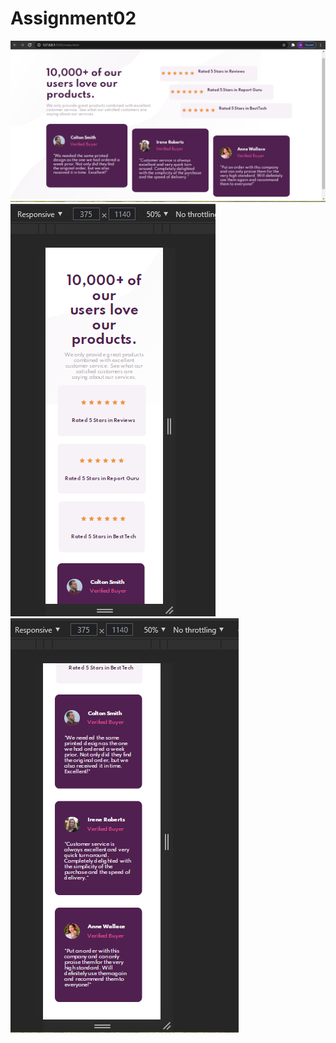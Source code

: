 # Assignment02
![alt name](https://github.com/syedasadhashmi/Assignment02/blob/main/Assignment02/images/desktopSS.PNG?raw=true)
![alt name](https://github.com/syedasadhashmi/Assignment02/blob/main/Assignment02/images/mobileSS1.PNG?raw=true)
![alt name](https://github.com/syedasadhashmi/Assignment02/blob/main/Assignment02/images/mobileSS2.PNG?raw=true)
